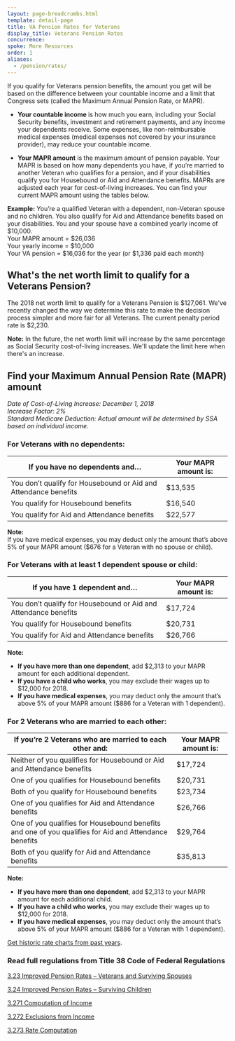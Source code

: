 ```yaml
---
layout: page-breadcrumbs.html
template: detail-page
title: VA Pension Rates for Veterans
display_title: Veterans Pension Rates
concurrence:
spoke: More Resources
order: 1
aliases:
  - /pension/rates/
---
```


<div class="va-introtext">

If you qualify for Veterans pension benefits, the amount you get will be based on the difference between your countable income and a limit that Congress sets (called the Maximum Annual Pension Rate, or MAPR).

</div>

- **Your countable income** is how much you earn, including your Social Security benefits, investment and retirement payments, and any income your dependents receive. Some expenses, like non-reimbursable medical expenses (medical expenses not covered by your insurance provider), may reduce your countable income.

- **Your MAPR amount** is the maximum amount of pension payable. Your MAPR is based on how many dependents you have, if you’re married to another Veteran who qualifies for a pension, and if your disabilities qualify you for Housebound or Aid and Attendance benefits. MAPRs are adjusted each year for cost-of-living increases. You can find your current MAPR amount using the tables below.

**Example:**
You’re a qualified Veteran with a dependent, non-Veteran spouse and no children. You also qualify for Aid and Attendance benefits based on your disabilities. You and your spouse have a combined yearly income of $10,000.
<br>
Your MAPR amount = $26,036 <br>
Your yearly income = $10,000 <br>
Your VA pension = $16,036 for the year (or $1,336 paid each month)

## What's the net worth limit to qualify for a Veterans Pension?

The 2018 net worth limit to qualify for a Veterans Pension is $127,061. We've recently changed the way we determine this rate to make the decision process simpler and more fair for all Veterans. The current penalty period rate is $2,230.

**Note:** In the future, the net worth limit will increase by the same percentage as Social Security cost-of-living increases. We'll update the limit here when there's an increase.


## Find your Maximum Annual Pension Rate (MAPR) amount

*Date of Cost-of-Living Increase: December 1, 2018* <br>
*Increase Factor: 2%* <br>
*Standard Medicare Deduction: Actual amount will be determined by SSA based on individual income.*

### For Veterans with no dependents:

| **If you have no dependents and…** | **Your MAPR amount is:** |
| --- | --- |
| You don’t qualify for Housebound or Aid and Attendance benefits | $13,535 |
| You qualify for Housebound benefits | $16,540 |
| You qualify for Aid and Attendance benefits | $22,577 |

**Note:** <br>
If you have medical expenses, you may deduct only the amount that’s above 5% of your MAPR amount ($676 for a Veteran with no spouse or child).

### For Veterans with at least 1 dependent spouse or child:

| **If you have 1 dependent and…** | **Your MAPR amount is:** |
| --- | --- |
| You don’t qualify for Housebound or Aid and Attendance benefits | $17,724 |
| You qualify for Housebound benefits | $20,731 |
| You qualify for Aid and Attendance benefits | $26,766 |

**Note:**
- **If you have more than one dependent**, add $2,313 to your MAPR amount for each additional dependent.
- **If you have a child who works**, you may exclude their wages up to $12,000 for 2018.
- **If you have medical expenses**, you may deduct only the amount that’s above 5% of your MAPR amount ($886 for a Veteran with 1 dependent).

### For 2 Veterans who are married to each other:

| **If you’re 2 Veterans who are married to each other and:** | **Your MAPR amount is:** |
| --- | --- |
| Neither of you qualifies for Housebound or Aid and Attendance benefits | $17,724 |
| One of you qualifies for Housebound benefits | $20,731 |
| Both of you qualify for Housebound benefits | $23,734 |
| One of you qualifies for Aid and Attendance benefits | $26,766 |
| One of you qualifies for Housebound benefits and one of you qualifies for Aid and Attendance benefits | $29,764 |
| Both of you qualify for Aid and Attendance benefits | $35,813 |

**Note:**
- **If you have more than one dependent**, add $2,313 to your MAPR amount for each additional child.
- **If you have a child who works**, you may exclude their wages up to $12,000 for 2018.
- **If you have medical expenses**, you may deduct only the amount that’s above 5% of your MAPR amount ($886 for a Veteran with 1 dependent).

[Get historic rate charts from past years](https://www.benefits.va.gov/pension/current_rates_veteran_pen.asp).

### Read full regulations from Title 38 Code of Federal Regulations

[3.23 Improved Pension Rates – Veterans and Surviving Spouses](https://www.ecfr.gov/cgi-bin/text-idx?SID=ad275643432556b9dda942343fb89296&mc=true&node=pt38.1.3&rgn=div58#se38.1.3_123)

[3.24 Improved Pension Rates – Surviving Children](https://www.ecfr.gov/cgi-bin/text-idx?SID=ad275643432556b9dda942343fb89296&mc=true&node=pt38.1.3&rgn=div58#se38.1.3_124)

[3.271 Computation of Income](https://www.ecfr.gov/cgi-bin/text-idx?SID=ad275643432556b9dda942343fb89296&mc=true&node=pt38.1.3&rgn=div58#se38.1.3_1271)

[3.272 Exclusions from Income](https://www.ecfr.gov/cgi-bin/text-idx?SID=ad275643432556b9dda942343fb89296&mc=true&node=pt38.1.3&rgn=div58#se38.1.3_1272)

[3.273 Rate Computation](https://www.ecfr.gov/cgi-bin/text-idx?SID=ad275643432556b9dda942343fb89296&mc=true&node=pt38.1.3&rgn=div58#se38.1.3_1273)
